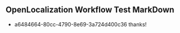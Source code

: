 ## OpenLocalization Workflow Test MarkDown
* a6484664-80cc-4790-8e69-3a724d400c36 thanks!

<!--HONumber=Jul16_HO4-->


